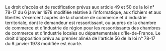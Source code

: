 Le droit d'accès et de rectification prévus aux article 49 et 50 de la loi n° 78-17 du 6 janvier 1978 modifiée relative à l'informatique, aux fichiers et aux libertés s'exercent auprès de la chambre de commerce et d'industrie territoriale, dont le demandeur est ressortissant, ou auprès de la chambre de commerce et d'industrie de région pour les ressortissants des chambres de commerce et d'industrie locales ou départementales d'Ile-de-France. Le droit d'opposition prévu au premier alinéa de l'article 56 de la loi n° 78-17 du 6 janvier 1978 modifiée est écarté.
